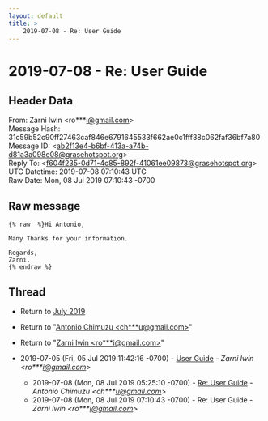 ```yaml
---
layout: default
title: >
    2019-07-08 - Re: User Guide
---
```


# 2019-07-08 - Re: User Guide

## Header Data

From: Zarni lwin \<ro***i@gmail.com\><br>
Message Hash: 31c59b52c90ff27463caf846e6791645533f662ae0c1fff38c062faf36bf7a80<br>
Message ID: \<ab2f13e4-b6bf-413a-a74b-d81a3a098e08@grasehotspot.org\><br>
Reply To: \<f604f235-0d71-4c85-892f-41061ee09873@grasehotspot.org\><br>
UTC Datetime: 2019-07-08 07:10:43 UTC<br>
Raw Date: Mon, 08 Jul 2019 07:10:43 -0700<br>

## Raw message

```
{% raw  %}Hi Antonio,

Many Thanks for your information.

Regards,
Zarni.
{% endraw %}
```

## Thread

+ Return to [July 2019](/archive/2019/07)

+ Return to "[Antonio Chimuzu <ch***u<span>@</span>gmail.com>](/authors/ch___u_at_gmail_com)"
+ Return to "[Zarni lwin <ro***i<span>@</span>gmail.com>](/authors/ro___i_at_gmail_com)"

+ 2019-07-05 (Fri, 05 Jul 2019 11:42:16 -0700) - [User Guide](/archive/2019/07/44d15a0e36d3ae3bc3200536860e5547bdb659d986d4b16c24fc78e4ea112328) - _Zarni lwin \<ro***i@gmail.com\>_
  + 2019-07-08 (Mon, 08 Jul 2019 05:25:10 -0700) - [Re: User Guide](/archive/2019/07/d1d91ee031e8b56e30bbc39257a99aec3ba30904825d3b1d27b61bad473fc256) - _Antonio Chimuzu \<ch***u@gmail.com\>_
  + 2019-07-08 (Mon, 08 Jul 2019 07:10:43 -0700) - Re: User Guide - _Zarni lwin \<ro***i@gmail.com\>_


